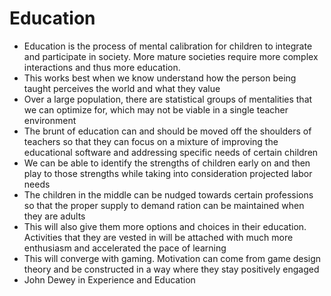 
# Education

- Education is the process of mental calibration for children to integrate and participate in society. More mature societies require more complex interactions and thus more education.
- This works best when we know understand how the person being taught perceives the world and what they value
- Over a large population, there are statistical groups of mentalities that we can optimize for, which may not be viable in a single teacher environment
- The brunt of education can and should be moved off the shoulders of teachers so that they can focus on a mixture of improving the educational software and addressing specific needs of certain children
- We can be able to identify the strengths of children early on and then play to those strengths while taking into consideration projected labor needs
- The children in the middle can be nudged towards certain professions so that the proper supply to demand ration can be maintained when they are adults
- This will also give them more options and choices in their education. Activities that they are vested in will be attached with much more enthusiasm and accelerated the pace of learning
- This will converge with gaming. Motivation can come from game design theory and be constructed in a way where they stay positively engaged 
- John Dewey in Experience and Education